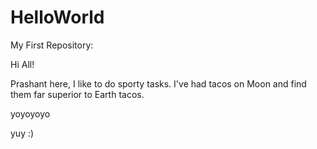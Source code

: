 # HelloWorld
My First Repository:

Hi All!

Prashant here, I like to do sporty tasks.
I've had tacos on Moon and find them far superior to Earth tacos.


yoyoyoyo

yuy
:)

